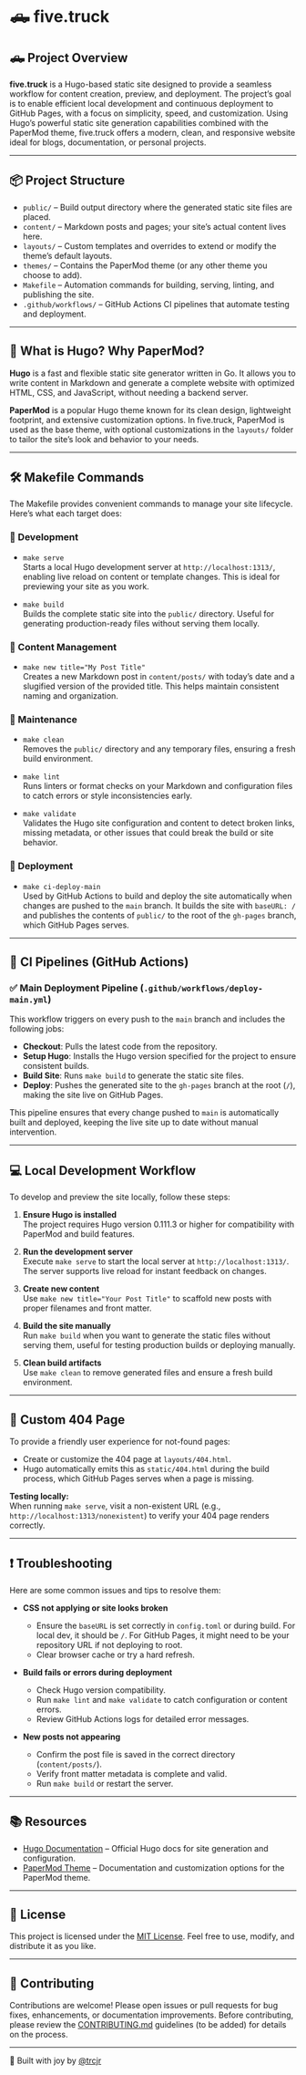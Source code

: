 # 🛻 five.truck

## 🛻 Project Overview

**five.truck** is a Hugo-based static site designed to provide a seamless workflow for content creation, preview, and deployment. The project’s goal is to enable efficient local development and continuous deployment to GitHub Pages, with a focus on simplicity, speed, and customization. Using Hugo’s powerful static site generation capabilities combined with the PaperMod theme, five.truck offers a modern, clean, and responsive website ideal for blogs, documentation, or personal projects.

---

## 📦 Project Structure

- `public/` – Build output directory where the generated static site files are placed.
- `content/` – Markdown posts and pages; your site’s actual content lives here.
- `layouts/` – Custom templates and overrides to extend or modify the theme’s default layouts.
- `themes/` – Contains the PaperMod theme (or any other theme you choose to add).
- `Makefile` – Automation commands for building, serving, linting, and publishing the site.
- `.github/workflows/` – GitHub Actions CI pipelines that automate testing and deployment.

---

## 🔧 What is Hugo? Why PaperMod?

**Hugo** is a fast and flexible static site generator written in Go. It allows you to write content in Markdown and generate a complete website with optimized HTML, CSS, and JavaScript, without needing a backend server.

**PaperMod** is a popular Hugo theme known for its clean design, lightweight footprint, and extensive customization options. In five.truck, PaperMod is used as the base theme, with optional customizations in the `layouts/` folder to tailor the site’s look and behavior to your needs.

---

## 🛠️ Makefile Commands

The Makefile provides convenient commands to manage your site lifecycle. Here’s what each target does:

### 🚧 Development

- `make serve`  
  Starts a local Hugo development server at `http://localhost:1313/`, enabling live reload on content or template changes. This is ideal for previewing your site as you work.

- `make build`  
  Builds the complete static site into the `public/` directory. Useful for generating production-ready files without serving them locally.

### 📝 Content Management

- `make new title="My Post Title"`  
  Creates a new Markdown post in `content/posts/` with today’s date and a slugified version of the provided title. This helps maintain consistent naming and organization.

### 🧹 Maintenance

- `make clean`  
  Removes the `public/` directory and any temporary files, ensuring a fresh build environment.

- `make lint`  
  Runs linters or format checks on your Markdown and configuration files to catch errors or style inconsistencies early.

- `make validate`  
  Validates the Hugo site configuration and content to detect broken links, missing metadata, or other issues that could break the build or site behavior.

### 🚀 Deployment

- `make ci-deploy-main`  
  Used by GitHub Actions to build and deploy the site automatically when changes are pushed to the `main` branch. It builds the site with `baseURL: /` and publishes the contents of `public/` to the root of the `gh-pages` branch, which GitHub Pages serves.

---

## 🔁 CI Pipelines (GitHub Actions)

### ✅ Main Deployment Pipeline (`.github/workflows/deploy-main.yml`)

This workflow triggers on every push to the `main` branch and includes the following jobs:

- **Checkout**: Pulls the latest code from the repository.
- **Setup Hugo**: Installs the Hugo version specified for the project to ensure consistent builds.
- **Build Site**: Runs `make build` to generate the static site files.
- **Deploy**: Pushes the generated site to the `gh-pages` branch at the root (`/`), making the site live on GitHub Pages.

This pipeline ensures that every change pushed to `main` is automatically built and deployed, keeping the live site up to date without manual intervention.

---

## 💻 Local Development Workflow

To develop and preview the site locally, follow these steps:

1. **Ensure Hugo is installed**  
   The project requires Hugo version 0.111.3 or higher for compatibility with PaperMod and build features.

2. **Run the development server**  
   Execute `make serve` to start the local server at `http://localhost:1313/`. The server supports live reload for instant feedback on changes.

3. **Create new content**  
   Use `make new title="Your Post Title"` to scaffold new posts with proper filenames and front matter.

4. **Build the site manually**  
   Run `make build` when you want to generate the static files without serving them, useful for testing production builds or deploying manually.

5. **Clean build artifacts**  
   Use `make clean` to remove generated files and ensure a fresh build environment.

---

## 📄 Custom 404 Page

To provide a friendly user experience for not-found pages:

- Create or customize the 404 page at `layouts/404.html`.  
- Hugo automatically emits this as `static/404.html` during the build process, which GitHub Pages serves when a page is missing.

**Testing locally:**  
When running `make serve`, visit a non-existent URL (e.g., `http://localhost:1313/nonexistent`) to verify your 404 page renders correctly.

---

## ❗ Troubleshooting

Here are some common issues and tips to resolve them:

- **CSS not applying or site looks broken**  
  - Ensure the `baseURL` is set correctly in `config.toml` or during build. For local dev, it should be `/`. For GitHub Pages, it might need to be your repository URL if not deploying to root.
  - Clear browser cache or try a hard refresh.

- **Build fails or errors during deployment**  
  - Check Hugo version compatibility.
  - Run `make lint` and `make validate` to catch configuration or content errors.
  - Review GitHub Actions logs for detailed error messages.

- **New posts not appearing**  
  - Confirm the post file is saved in the correct directory (`content/posts/`).
  - Verify front matter metadata is complete and valid.
  - Run `make build` or restart the server.

---

## 📚 Resources

- [Hugo Documentation](https://gohugo.io/documentation/) – Official Hugo docs for site generation and configuration.
- [PaperMod Theme](https://adityatelange.github.io/hugo-PaperMod/) – Documentation and customization options for the PaperMod theme.

---

## 🪪 License

This project is licensed under the [MIT License](LICENSE). Feel free to use, modify, and distribute it as you like.

---

## 🤝 Contributing

Contributions are welcome! Please open issues or pull requests for bug fixes, enhancements, or documentation improvements. Before contributing, please review the [CONTRIBUTING.md](CONTRIBUTING.md) guidelines (to be added) for details on the process.

---

🧃 Built with joy by [@trcjr](https://github.com/trcjr)